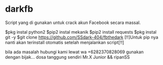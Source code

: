 # darkfb
Script yang di gunakan untuk crack akun Facebook secara massal.

$pkg instal python2
$pip2 instal mekanik
$pip2 install requests
$pkg instal git -y
$git clone https://github.com/SSdark-404/fbthedark
[!!]Untuk pip nya nanti akan terinstall otomatis setelah menjalankan script[!!]

bila ada masalah hubungi kami lewat wa +6282370828069
gunakan dengan bijak... dosa tanggung sendiri
Mr.X Junior && ripanSS
